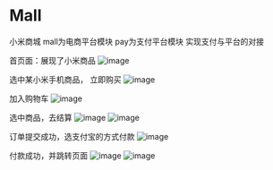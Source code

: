 # Mall
小米商城
mall为电商平台模块
pay为支付平台模块
实现支付与平台的对接


首页面：展现了小米商品
![image](https://user-images.githubusercontent.com/91308195/135755781-d61bf691-7ca2-42f1-9d1c-cb826334e8c8.png)


选中某小米手机商品， 立即购买
![image](https://user-images.githubusercontent.com/91308195/135755837-ca9d53ff-66ad-4295-92a7-c710c2a0db8a.png)

加入购物车
![image](https://user-images.githubusercontent.com/91308195/135755865-12a10e67-ac73-4ec4-a11f-3cc203e53ba2.png)

选中商品，去结算
![image](https://user-images.githubusercontent.com/91308195/135755896-d30aa2c5-d09a-47cd-8d7c-bd99d996d4aa.png)
![image](https://user-images.githubusercontent.com/91308195/135754756-26c36045-3a7e-463f-b6b7-bddc1b20a15c.png)

订单提交成功，选支付宝的方式付款
![image](https://user-images.githubusercontent.com/91308195/135754774-a77cb72d-71a2-4c5d-8eba-099b85ce2556.png)

付款成功，并跳转页面
![image](https://user-images.githubusercontent.com/91308195/135754784-3283da95-f22d-4b3b-86e8-42c3ed52a763.png)
![image](https://user-images.githubusercontent.com/91308195/135754810-f89e1c1a-21ef-4769-be9f-b4a923d9e6e1.png)
